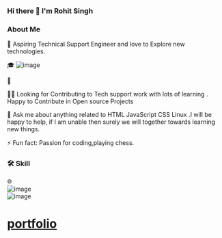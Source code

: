 ### Hi there 👋 I'm Rohit Singh


 ### About Me                                                                           

🙂   Aspiring Technical Support Engineer and love to Explore new technologies.  

🎓              ![image](https://camo.githubusercontent.com/973ed9aeb3fcbda48056b50f688fa280009567cc020a2b71fc2f67a7e14feb36/68747470733a2f2f692e70696e696d672e636f6d2f6f726967696e616c732f65662f31362f65342f65663136653465363862306433636238316536626238613863333235386437652e676966)

💼   

👯‍♂️   Looking for Contributing to Tech  support work with lots of learning .
      Happy to Contribute in Open source Projects
      
💬   Ask me about anything related to HTML JavaScript CSS Linux .I will be happy to help, if
      I am unable then surely we will together towards learning new things.
      

⚡ Fun fact: Passion for coding,playing chess.


### 🛠  Skill

🌐   
![image](https://user-images.githubusercontent.com/95858652/167268673-a734d325-49f5-4617-a0f2-f2c6c90d3a51.png)  
![image](https://user-images.githubusercontent.com/95858652/228409798-ad69ff18-9287-4d4a-b51b-3c722da856b9.jpg)


 # [portfolio](https://rohitsinghrajpoot.github.io/)

